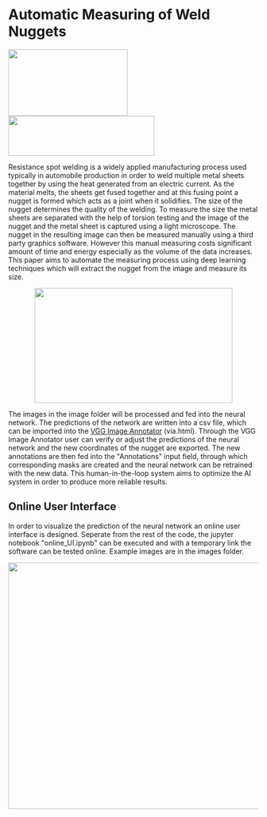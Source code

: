# Automatic Measuring of Weld Nuggets
<p align="left">
  <img width="240" height="134" src="https://user-images.githubusercontent.com/74857138/127784568-8d7de918-0336-442b-9917-42915c18f5e7.png">
  <img width="294" height="80" src="https://user-images.githubusercontent.com/74857138/127784575-92a47599-181b-48dd-95c0-86f3daa21e4a.png">
</p>

Resistance spot welding is a widely applied manufacturing process used typically in automobile production in order to weld multiple metal sheets together by using the heat generated from an electric current. As the material melts, the sheets get fused together and at this fusing point a nugget is formed which acts as a joint when it solidifies. The size of the nugget determines the quality of the welding. To measure the size the metal sheets are separated with the help of torsion testing and the image of the nugget and the metal sheet is captured using a light microscope. The nugget in the resulting image can then be measured manually using a third party graphics software. However this manual measuring costs significant amount of time and energy especially as the volume of the data increases. This paper aims to automate the measuring process using deep learning techniques which will extract the nugget from the image and measure its size.
<p align="center">
  <img width="398" height="231" src="https://user-images.githubusercontent.com/74857138/128606206-48b749a5-2a78-4c90-9246-dea0a0b14c92.png">
</p>

The images in the image folder will be processed and fed into the neural network. The predictions of the network are written into a csv file, which can be imported into the [VGG Image Annotator](https://www.robots.ox.ac.uk/~vgg/software/via/) (via.html). Through the VGG Image Annotator user can verify or adjust the predictions of the neural network and the new coordinates of the nugget are exported. The new annotations are then fed into the "Annotations" input field, through which corresponding masks are created and the neural network can be retrained with the new data. This human-in-the-loop system aims to optimize the AI system in order to produce more reliable results.

## Online User Interface
In order to visualize the prediction of the neural network an online user interface is designed. Seperate from the rest of the code, the jupyter notebook "online_UI.ipynb" can be executed and with a temporary link the software can be tested online. Example images are in the images folder.
<p align="center">
  <img width="768" height="496" src="https://user-images.githubusercontent.com/74857138/127778694-0f9b9ab2-2970-4158-848a-17fd661e02c9.png">
</p>
